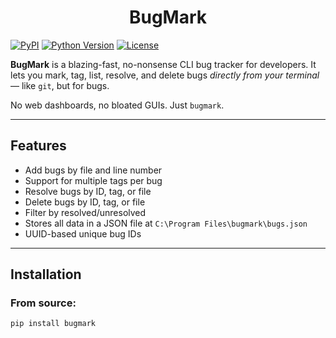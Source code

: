#  <center> BugMark
[![PyPI](https://img.shields.io/pypi/v/bugmark.svg)](https://pypi.org/project/bugmark/)
[![Python Version](https://img.shields.io/pypi/pyversions/bugmark)](https://pypi.org/project/bugmark/)
[![License](https://img.shields.io/github/license/aaravmaloo/bugmark)](https://github.com/aaravmaloo/bugmark/blob/main/LICENSE) <br>

**BugMark** is a blazing-fast, no-nonsense CLI bug tracker for developers. It lets you mark, tag, list, resolve, and delete bugs *directly from your terminal* — like `git`, but for bugs. 

No web dashboards, no bloated GUIs. Just `bugmark`.

---

##  Features

-  Add bugs by file and line number
-  Support for multiple tags per bug
-  Resolve bugs by ID, tag, or file
-  Delete bugs by ID, tag, or file
-  Filter by resolved/unresolved
-  Stores all data in a JSON file at `C:\Program Files\bugmark\bugs.json`
-  UUID-based unique bug IDs

---



##  Installation

### From source:

```bash
pip install bugmark

